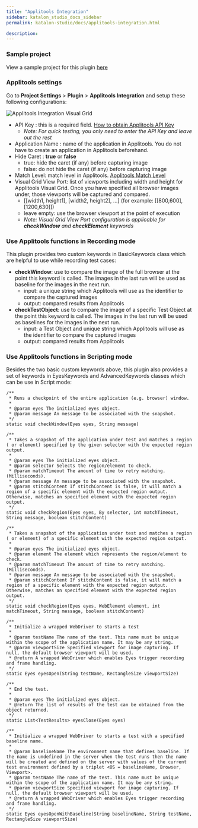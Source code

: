 ```yaml
---
title: "Applitools Integration"
sidebar: katalon_studio_docs_sidebar
permalink: katalon-studio/docs/applitools-integration.html

description:
---
```



### Sample project
View a sample project for this plugin [here](https://github.com/katalon-studio-samples/katalon-studio-applitools-sample-project)

### Applitools settings
Go to **Project Settings** > **Plugin** > **Applitools Integration** and setup these following configurations:  

![Applitools Integration Visual Grid](https://i.ibb.co/nkYGcF9/Applitools-Store-2.png)

* API Key : this is a required field. [How to obtain Applitools API Key](https://applitools.com/docs/topics/overview/obtain-api-key.html)  
     - *Note: For quick testing, you only need to enter the API Key and leave out the rest*
* Application Name :  name of the application in Applitools. You do not have to create an application in Applitools beforehand.  
* Hide Caret : **true** or **false**
     - true: hide the caret (if any) before capturing image  
     - false: do not hide the caret (if any) before capturing image  
* Match Level: match level in Applitools. [Applitools Match Level](https://applitools.com/docs/api/eyes-sdk/enums-gen/enum-global-matchlevel-selenium-java.html)
* Visual Grid View Port: list of viewports including width and height for Applitools Visual Grid. Once you have specified all browser images under, those viewports will be captured and compared.  
    - [[width1, height1], [width2, height2], ...] (for example: [[800,600],[1200,630]])
    - leave empty: use the browser viewport at the point of execution  
    - *Note: Visual Grid View Port configuration is applicable for **checkWindow** and **checkElement** keywords*
    
### Use Applitools functions in Recording mode
This plugin provides two custom keywords in BasicKeywords class which are helpful to use while recording test cases:
* **checkWindow**: use to compare the image of the full browser at the point this keyword is called. The images in the last run will be used as baseline for the images in the next run.
    - input: a unique string which Applitools will use as the identifier to compare the captured images
    - output: compared results from Applitools 
* **checkTestObject**:  use to compare the image of a specific Test Object  at the point this keyword is called. The images in the last run will be used as baselines for the images in the next run.
    - input: a Test Object and unique string which Applitools will use as the identifier to compare the captured images
    - output: compared results from Applitools 

### Use Applitools functions in Scripting mode
Besides the two basic custom keywords above, this plugin also provides a set of keywords in EyesKeywords and AdvancedKeywords classes which can be use in Script mode:

	/**
	 * Runs a checkpoint of the entire application (e.g. browser) window.
	 *
	 * @param eyes The initialized eyes object.
	 * @param message An message to be associated with the snapshot.
	 */
	static void checkWindow(Eyes eyes, String message)

	/**
	 * Takes a snapshot of the application under test and matches a region ( or element) specified by the given selector with the expected region output.
	 *
	 * @param eyes The initialized eyes object.
	 * @param selector Selects the region/element to check.
	 * @param matchTimeout The amount of time to retry matching. (Milliseconds).
	 * @param message An message to be associated with the snapshot.
	 * @param stitchContent If stitchContent is false, it will match a region of a specific element with the expected region output. Otherwise, matches an specified element with the expected region output.
	 */
	static void checkRegion(Eyes eyes, By selector, int matchTimeout, String message, boolean stitchContent)

	/**
	 * Takes a snapshot of the application under test and matches a region ( or element) of a specific element with the expected region output.
	 *
	 * @param eyes The initialized eyes object.
	 * @param element The element which represents the region/element to check.
	 * @param matchTimeout The amount of time to retry matching. (Milliseconds).
	 * @param message An message to be associated with the snapshot.
	 * @param stitchContent If stitchContent is false, it will match a region of a specific element with the expected region output. Otherwise, matches an specified element with the expected region output.
	 */
	static void checkRegion(Eyes eyes, WebElement element, int matchTimeout, String message, boolean stitchContent)

	/**
	 * Initialize a wrapped WebDriver to starts a test
	 *
	 * @param testName The name of the test. This name must be unique within the scope of the application name. It may be any string.
	 * @param viewportSize Specified viewport for image capturing. If null, the default browser viewport will be used.
	 * @return A wrapped WebDriver which enables Eyes trigger recording and frame handling.
	 */
	static Eyes eyesOpen(String testName, RectangleSize viewportSize)

	/**
	 * End the test.
	 *
	 * @param eyes The initialized eyes object.
	 * @return The list of results of the test can be obtained from the object returned.
	 */
	static List<TestResults> eyesClose(Eyes eyes)

	/**
	 * Initialize a wrapped WebDriver to starts a test with a specified baseline name.
	 *
	 * @param baselineName The environment name that defines baseline. If the name is undefined in the server when the test runs then the name will be created and defined on the server with values of the current test environment defined by a triplet <OS = baselineName, Browser, Viewport>.
	 * @param testName The name of the test. This name must be unique within the scope of the application name. It may be any string.
	 * @param viewportSize Specified viewport for image capturing. If null, the default browser viewport will be used.
	 * @return A wrapped WebDriver which enables Eyes trigger recording and frame handling.
	 */
	static Eyes eyesOpenWithBaseline(String baselineName, String testName, RectangleSize viewportSize)